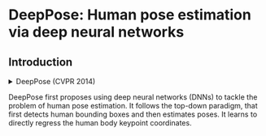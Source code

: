 # DeepPose: Human pose estimation via deep neural networks

## Introduction

<!-- [ALGORITHM] -->

<details>
<summary>DeepPose (CVPR 2014)</summary>

```bibtex
@inproceedings{toshev2014deeppose,
  title={Deeppose: Human pose estimation via deep neural networks},
  author={Toshev, Alexander and Szegedy, Christian},
  booktitle={Proceedings of the IEEE conference on computer vision and pattern recognition},
  pages={1653--1660},
  year={2014}
}
```

</details>

DeepPose first proposes using deep neural networks (DNNs) to tackle the problem of human pose estimation.
It follows the top-down paradigm, that first detects human bounding boxes and then estimates poses.
It learns to directly regress the human body keypoint coordinates.
